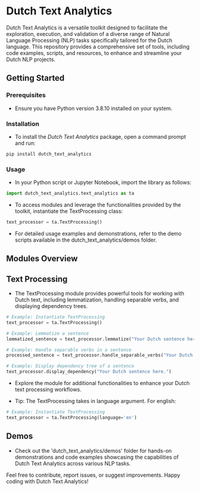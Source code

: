 # Dutch Text Analytics
Dutch Text Analytics is a versatile toolkit designed to facilitate the exploration, execution, and validation of a diverse range of Natural Language Processing (NLP) tasks specifically tailored for the Dutch language. This repository provides a comprehensive set of tools, including code examples, scripts, and resources, to enhance and streamline your Dutch NLP projects.

## Getting Started

### Prerequisites

- Ensure you have Python version 3.8.10 installed on your system.

### Installation

- To install the *Dutch Text Analytics* package, open a command prompt and run:

```bash
pip install dutch_text_analytics
```
### Usage

- In your Python script or Jupyter Notebook, import the library as follows:

```python
import dutch_text_analytics.text_analytics as ta
```
- To access modules and leverage the functionalities provided by the toolkit, instantiate the TextProcessing class:

```python
text_processor = ta.TextProcessing()
```
- For detailed usage examples and demonstrations, refer to the demo scripts available in the dutch_text_analytics/demos folder.

## Modules Overview

## Text Processing

- The TextProcessing module provides powerful tools for working with Dutch text, including lemmatization, handling separable verbs, and displaying dependency trees.

```python
# Example: Instantiate TextProcessing
text_processor = ta.TextProcessing()

# Example: Lemmatize a sentence
lemmatized_sentence = text_processor.lemmatize("Your Dutch sentence here.")

# Example: Handle separable verbs in a sentence
processed_sentence = text_processor.handle_separable_verbs("Your Dutch sentence here.")

# Example: Display dependency tree of a sentence
text_processor.display_dependency("Your Dutch sentence here.")
```
- Explore the module for additional functionalities to enhance your Dutch text processing workflows.

- Tip: The TextProcessing takes in language argument. For english:

```python
# Example: Instantiate TextProcessing
text_processor = ta.TextProcessing(language='en')
```

## Demos

- Check out the 'dutch_text_analytics/demos' folder for hands-on demonstrations and code examples showcasing the capabilities of Dutch Text Analytics across various NLP tasks.

Feel free to contribute, report issues, or suggest improvements. Happy coding with Dutch Text Analytics!
